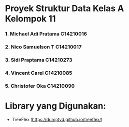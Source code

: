 # Proyek Struktur Data Kelas A Kelompok 11
### 1. Michael Adi Pratama C14210016
### 2. Nico Samuelson T    C14210017
### 3. Sidi Praptama       C14210273
### 4. Vincent Carel       C14210085
### 5. Christofer Oka      C14210090


# Library yang Digunakan:
- TreeFlex (https://dumptyd.github.io/treeflex/)
